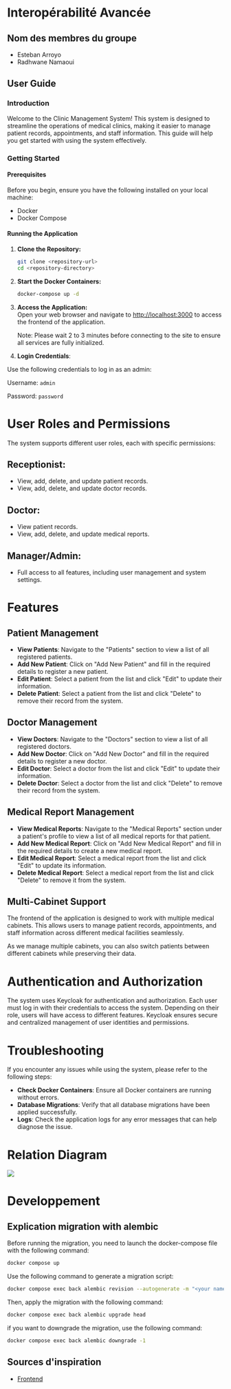 # Interopérabilité Avancée

## Nom des membres du groupe

- Esteban Arroyo
- Radhwane Namaoui

## User Guide

### Introduction

Welcome to the Clinic Management System! This system is designed to streamline the operations of medical clinics, making it easier to manage patient records, appointments, and staff information. This guide will help you get started with using the system effectively.

### Getting Started

#### Prerequisites

Before you begin, ensure you have the following installed on your local machine:
- Docker
- Docker Compose

#### Running the Application

1. **Clone the Repository:**
   ```bash
   git clone <repository-url>
   cd <repository-directory>
   ```

2. **Start the Docker Containers:**
   ```bash
   docker-compose up -d
   ```

3. **Access the Application:**  
   Open your web browser and navigate to [http://localhost:3000](http://localhost:3000) to access the frontend of the application.

   Note: Please wait 2 to 3 minutes before connecting to the site to ensure all services are fully initialized.

4. **Login Credentials**:

Use the following credentials to log in as an admin:
   
   Username: `admin`
   
   Password: `password`


# User Roles and Permissions

The system supports different user roles, each with specific permissions:

## Receptionist:
- View, add, delete, and update patient records.
- View, add, delete, and update doctor records.

## Doctor:
- View patient records.
- View, add, delete, and update medical reports.

## Manager/Admin:
- Full access to all features, including user management and system settings.

# Features

## Patient Management
- **View Patients**: Navigate to the "Patients" section to view a list of all registered patients.
- **Add New Patient**: Click on "Add New Patient" and fill in the required details to register a new patient.
- **Edit Patient**: Select a patient from the list and click "Edit" to update their information.
- **Delete Patient**: Select a patient from the list and click "Delete" to remove their record from the system.

## Doctor Management
- **View Doctors**: Navigate to the "Doctors" section to view a list of all registered doctors.
- **Add New Doctor**: Click on "Add New Doctor" and fill in the required details to register a new doctor.
- **Edit Doctor**: Select a doctor from the list and click "Edit" to update their information.
- **Delete Doctor**: Select a doctor from the list and click "Delete" to remove their record from the system.

## Medical Report Management
- **View Medical Reports**: Navigate to the "Medical Reports" section under a patient's profile to view a list of all medical reports for that patient.
- **Add New Medical Report**: Click on "Add New Medical Report" and fill in the required details to create a new medical report.
- **Edit Medical Report**: Select a medical report from the list and click "Edit" to update its information.
- **Delete Medical Report**: Select a medical report from the list and click "Delete" to remove it from the system.

## Multi-Cabinet Support  
The frontend of the application is designed to work with multiple medical cabinets. This allows users to manage patient records, appointments, and staff information across different medical facilities seamlessly.  

As we manage multiple cabinets, you can also switch patients between different cabinets while preserving their data.  

# Authentication and Authorization

The system uses Keycloak for authentication and authorization. Each user must log in with their credentials to access the system. Depending on their role, users will have access to different features. Keycloak ensures secure and centralized management of user identities and permissions.

# Troubleshooting

If you encounter any issues while using the system, please refer to the following steps:

- **Check Docker Containers**: Ensure all Docker containers are running without errors.
- **Database Migrations**: Verify that all database migrations have been applied successfully.
- **Logs**: Check the application logs for any error messages that can help diagnose the issue.


# Relation Diagram

[![](https://mermaid.ink/img/pako:eNqtVs1upDAMfhWUc_sCHPaw6j7B9rRCQp7EBbeQICdU7VZ99zUMpJACMxrtZTTj-Ofz58_JfCjtDKpc6Qa8fyCoGNrCGmLUgZzNfj4WtrDjaabhRBZD2aIhDU32Udgsy07ONQg2Awl4xdH0Cqxr4MxCuzYEbFC7dmUDYxi9X_u9d-dAsgEr5IxMYT8jDtd2AX3JaE3vJzj924RnDjHOe0Ke0ZZDCjk2EHD8WDlDH7Dn2SfCoNCsG9BOAmw4wmaDMOETMB0Ekri0AGMDA82-pu6YOWGJBk9p5GZWK-ELeWVyXIGlvyOI_aYmKn0JpiVLPrAEPF3oMRJdasavAs9eVGWc7lvx9VfU3BnvddWWgipBazyo2JB9udDTbHahTog8Vqz0gJrsnD2Ov-v88dh9J3HQUFibsQVqdjUwQ0j2NRVf75FjwU3YU_f-P236Qn_juE7EoS7jLh5JtwWmIC34AKFPjyxUZKtyV8sT--kQL9DzxfEmNx5FaEFgQUim-o2L79OqpbQM9bz7N8_saPYTVkG7c1ne3__Y2LF889o8yhGlnS8v0XgNDi5RRvlqn_ZulWtCVhB2nM_7nDhMm7t5tgyObQ0-6cOXb44pZroxZMHkUrFLoV2fWd2pFlmEZ-RxH_VZKGldlKNy-WqAXwolEhE_GZv7_W61ygP3eKfY9VWt8idovPzqu2FBp38GifWXvEmOo7ED-8e52enzHzZnCF8?type=png)](https://mermaid.live/edit#pako:eNqtVs1upDAMfhWUc_sCHPaw6j7B9rRCQp7EBbeQICdU7VZ99zUMpJACMxrtZTTj-Ofz58_JfCjtDKpc6Qa8fyCoGNrCGmLUgZzNfj4WtrDjaabhRBZD2aIhDU32Udgsy07ONQg2Awl4xdH0Cqxr4MxCuzYEbFC7dmUDYxi9X_u9d-dAsgEr5IxMYT8jDtd2AX3JaE3vJzj924RnDjHOe0Ke0ZZDCjk2EHD8WDlDH7Dn2SfCoNCsG9BOAmw4wmaDMOETMB0Ekri0AGMDA82-pu6YOWGJBk9p5GZWK-ELeWVyXIGlvyOI_aYmKn0JpiVLPrAEPF3oMRJdasavAs9eVGWc7lvx9VfU3BnvddWWgipBazyo2JB9udDTbHahTog8Vqz0gJrsnD2Ov-v88dh9J3HQUFibsQVqdjUwQ0j2NRVf75FjwU3YU_f-P236Qn_juE7EoS7jLh5JtwWmIC34AKFPjyxUZKtyV8sT--kQL9DzxfEmNx5FaEFgQUim-o2L79OqpbQM9bz7N8_saPYTVkG7c1ne3__Y2LF889o8yhGlnS8v0XgNDi5RRvlqn_ZulWtCVhB2nM_7nDhMm7t5tgyObQ0-6cOXb44pZroxZMHkUrFLoV2fWd2pFlmEZ-RxH_VZKGldlKNy-WqAXwolEhE_GZv7_W61ygP3eKfY9VWt8idovPzqu2FBp38GifWXvEmOo7ED-8e52enzHzZnCF8)



# Developpement

## Explication migration with alembic

Before running the migration, you need to  launch the docker-compose file with the following command:

```bash
docker compose up
```

Use the following command to generate a migration script:

```bash
docker compose exec back alembic revision --autogenerate -m "<your name of migration>"
```

Then, apply the migration with the following command:

```bash
docker compose exec back alembic upgrade head
```

if you want to downgrade the migration, use the following command:

```bash
docker compose exec back alembic downgrade -1
```

## Sources d'inspiration

- [Frontend](https://github.com/sagnik26/Clinic-Management-System-frontend)




